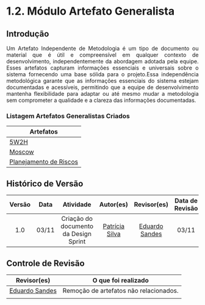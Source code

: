 # 1.2. Módulo Artefato Generalista

## Introdução

<p style="text-align: justify;">
Um Artefato Independente de Metodologia é um tipo de documento ou material que é útil e compreensível em qualquer contexto de desenvolvimento, independentemente da abordagem adotada pela equipe. Esses artefatos capturam informações essenciais e universais sobre o sistema fornecendo uma base sólida para o projeto.Essa independência metodológica garante que as informações essenciais do sistema estejam documentadas e acessíveis, permitindo que a equipe de desenvolvimento mantenha flexibilidade para adaptar ou até mesmo mudar a metodologia sem comprometer a qualidade e a clareza das informações documentadas.
</p>

### Listagem Artefatos Generalistas Criados

| Artefatos                                                  |
|-----------------------------------------------------------|
| [5W2H](../Base/ArtefatoGeneralista/5W2H.md)              |
| [Moscow](../Base/ArtefatoGeneralista/Moscow.md)          |
| [Planejamento de Riscos](../Base/ArtefatoGeneralista/Planejamento-Riscos.md) |




## Histórico de Versão

| Versão | Data  |               Atividade               |                    Autor(es)                     |                     Revisor(es)                     | Data de Revisão |
| :----: | :---: | :-----------------------------------: | :----------------------------------------------: | :-------------------------------------------------: | :-------------: |
|  1.0   | 03/11 | Criação do documento da Design Sprint | [Patrícia Silva](https://github.com/Patyhelenaa) | [Eduardo Sandes](https://github.com/DiceRunner714) |  03/11   |

## Controle de Revisão

|                    Revisor(es)                     |          O que foi realizado           |
| :------------------------------------------------: | :------------------------------------: |
| [Eduardo Sandes](https://github.com/DiceRunner714) | Remoção de artefatos não relacionados. |
|                                                    |                                        |